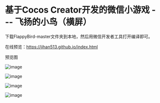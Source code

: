 # 基于Cocos Creator开发的微信小游戏 --- 飞扬的小鸟（横屏）

下载FlappyBird-master文件夹到本地，然后用微信开发者工具打开编译即可。

在线预览：https://jihan513.github.io/index.html

预览图

![image](https://github.com/jihan513/FlappyBird-master/blob/master/preview/preload.png)

![image](https://github.com/jihan513/FlappyBird-master/blob/master/preview/ready.png)

![image](https://github.com/jihan513/FlappyBird-master/blob/master/preview/play.png)

![image](https://github.com/jihan513/FlappyBird-master/blob/master/preview/gameover.png)
